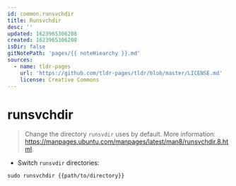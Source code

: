 ```yaml
---
id: common.runsvchdir
title: Runsvchdir
desc: ''
updated: 1623965306208
created: 1623965306208
isDir: false
gitNotePath: 'pages/{{ noteHiearchy }}.md'
sources:
  - name: tldr-pages
    url: 'https://github.com/tldr-pages/tldr/blob/master/LICENSE.md'
    license: Creative Commons
---
```

# runsvchdir

> Change the directory `runsvdir` uses by default.
> More information: <https://manpages.ubuntu.com/manpages/latest/man8/runsvchdir.8.html>.

- Switch `runsvdir` directories:

`sudo runsvchdir {{path/to/directory}}`

